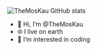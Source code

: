 ![TheMosKau GitHub stats](https://github-readme-stats.vercel.app/api?username=TheMosKau&show_icons=true&theme=radical)
- 👋 Hi, I’m @TheMosKau
- 🌐 I live on earth
- 👀 I’m interested in coding
<!---
TheMoss1/TheMoss1 is a ✨ special ✨ repository because its `README.md` (this file) appears on your GitHub profile.
You can click the Preview link to take a look at your changes.
--->
